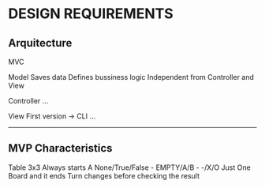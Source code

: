 # DESIGN REQUIREMENTS

## Arquitecture

MVC

Model
    Saves data
    Defines bussiness logic
    Independent from Controller and View

Controller
    ...

View
    First version -> CLI
    ...

---

## MVP Characteristics

Table 3x3
Always starts A
None/True/False - EMPTY/A/B - -/X/O
Just One Board and it ends
Turn changes before checking the result


